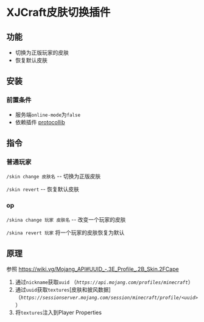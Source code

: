 # XJCraft皮肤切换插件

## 功能

- 切换为正版玩家的皮肤
- 恢复默认皮肤

## 安装

### 前置条件

- 服务端`online-mode`为`false`
- 依赖插件 [protocollib](https://www.spigotmc.org/resources/protocollib.1997/)

## 指令
### 普通玩家
`/skin change 皮肤名` -- 切换为正版皮肤

`/skin revert` -- 恢复默认皮肤

### op
`/skina change 玩家 皮肤名` -- 改变一个玩家的皮肤

`/skina revert 玩家` 将一个玩家的皮肤恢复为默认

## 原理

参照 https://wiki.vg/Mojang_API#UUID_-.3E_Profile_.2B_Skin.2FCape

1. 通过`nickname`获取`uuid` （*`https://api.mojang.com/profiles/minecraft`*）
2. 通过`uuid`获取`textures`[皮肤和披风数据] （*`https://sessionserver.mojang.com/session/minecraft/profile/<uuid>`*）
3. 将`textures`注入到Player Properties
